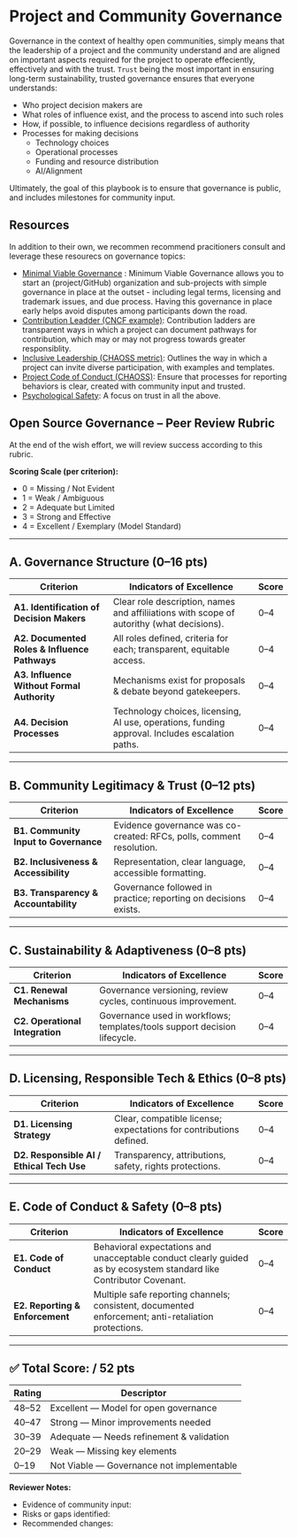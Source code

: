 # Project and Community Governance

Governance in the context of healthy open communities, simply means that the leadership of a project and the community understand and are aligned on important  aspects required for the project to operate effeciently, effectively and with the trust.  `Trust`  being the most important in ensuring long-term sustainability, trusted governance ensures that everyone understands:

- Who project decision makers are
- What roles of influence exist, and the process to ascend into such roles
- How, if possible, to influence decisions regardless of authority
- Processes for making decisions
  - Technology choices
  - Operational processes 
  - Funding and resource distribution
  - AI/Alignment

Ultimately, the goal of this playbook is to ensure that governance is public, and includes milestones for community input.

## Resources
In addition to their own, we recommen recommend pracitioners consult and leverage these resourecs on governance topics:

- [Minimal Viable Governance](https://github.com/github/MVG) : Minimum Viable Governance allows you to start an (project/GitHub) organization and sub-projects with simple governance in place at the outset - including legal terms, licensing and trademark issues, and due process. Having this governance in place early helps avoid disputes among participants down the road.
- [Contribution Leadder (CNCF example)](https://glossary.cncf.io/contributor-ladder/): Contribution ladders are transparent ways in which a project can document pathways for contribution, which may or may not progress towards greater responsiblity.
- [Inclusive Leadership (CHAOSS metric)](https://chaoss.community/kb/metric-inclusive-leadership/): Outlines the way in which a project can invite diverse participation, with examples and templates.
- [Project Code of Conduct (CHAOSS)](https://chaoss.community/kb/metric-code-of-conduct-for-a-project/): Ensure that processes for reporting behaviors is clear, created with community input and trusted. 
- [Psychological Safety](https://chaoss.community/kb/metric-psychological-safety/): A focus on trust in all the above.
  
## Open Source Governance  – Peer Review Rubric
At the end of the wish effort, we will review success according to this rubric.

**Scoring Scale (per criterion):**
- 0 = Missing / Not Evident
- 1 = Weak / Ambiguous
- 2 = Adequate but Limited
- 3 = Strong and Effective
- 4 = Excellent / Exemplary (Model Standard)

---

## A. Governance Structure (0–16 pts)

| Criterion | Indicators of Excellence | Score |
|---------|--------------------------|------|
| **A1. Identification of Decision Makers** | Clear role description, names and affiliiations with scope of autorithy (what decisions). | 0–4 |
| **A2. Documented Roles & Influence Pathways** |All roles defined, criteria for each; transparent, equitable access. | 0–4 |
| **A3. Influence Without Formal Authority** | Mechanisms exist for proposals & debate beyond gatekeepers. | 0–4 |
| **A4. Decision Processes** | Technology choices, licensing, AI use, operations, funding approval. Includes escalation paths. | 0–4 |

---

## B. Community Legitimacy & Trust (0–12 pts)

| Criterion | Indicators of Excellence | Score |
|---------|--------------------------|------|
| **B1. Community Input to Governance** | Evidence governance was co-created: RFCs, polls, comment resolution. | 0–4 |
| **B2. Inclusiveness & Accessibility** | Representation, clear language, accessible formatting. | 0–4 |
| **B3. Transparency & Accountability** | Governance followed in practice; reporting on decisions exists. | 0–4 |

---

## C. Sustainability & Adaptiveness (0–8 pts)

| Criterion | Indicators of Excellence | Score |
|---------|--------------------------|------|
| **C1. Renewal Mechanisms** | Governance versioning, review cycles, continuous improvement. | 0–4 |
| **C2. Operational Integration** | Governance used in workflows; templates/tools support decision lifecycle. | 0–4 |

---

## D. Licensing, Responsible Tech & Ethics (0–8 pts)

| Criterion | Indicators of Excellence | Score |
|---------|--------------------------|------|
| **D1. Licensing Strategy** | Clear, compatible license; expectations for contributions defined. | 0–4 |
| **D2. Responsible AI / Ethical Tech Use** | Transparency, attributions, safety, rights protections. | 0–4 |

---

## E. Code of Conduct & Safety (0–8 pts)

| Criterion | Indicators of Excellence | Score |
|---------|--------------------------|------|
| **E1. Code of Conduct** | Behavioral expectations and unacceptable conduct clearly guided as by ecosystem standard like Contributor Covenant. | 0–4 |
| **E2. Reporting & Enforcement** | Multiple safe reporting channels; consistent, documented enforcement; anti-retaliation protections. | 0–4 |

---

## ✅ Total Score: **/ 52 pts**

| Rating | Descriptor |
|-------|------------|
| 48–52 | Excellent — Model for open governance |
| 40–47 | Strong — Minor improvements needed |
| 30–39 | Adequate — Needs refinement & validation |
| 20–29 | Weak — Missing key elements |
| 0–19 | Not Viable — Governance not implementable |

**Reviewer Notes:**  
- Evidence of community input:  
- Risks or gaps identified:  
- Recommended changes:  
